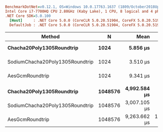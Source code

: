 ```ini

BenchmarkDotNet=v0.12.1, OS=Windows 10.0.17763.1637 (1809/October2018Update/Redstone5)
Intel Core i7-7700HQ CPU 2.80GHz (Kaby Lake), 1 CPU, 8 logical and 4 physical cores
.NET Core SDK=5.0.100
  [Host]     : .NET Core 5.0.0 (CoreCLR 5.0.20.51904, CoreFX 5.0.20.51904), X64 RyuJIT
  DefaultJob : .NET Core 5.0.0 (CoreCLR 5.0.20.51904, CoreFX 5.0.20.51904), X64 RyuJIT


```

| Method | N | Mean | Error | StdDev | Ratio | RatioSD |
| --- | --- | --: | --: | --: | --: | --: |
| **Chacha20Poly1305Roundtrip** | **1024** | **5.856 μs** | **0.0503 μs** | **0.0470 μs** | **1.00** | **0.00** |
| SodiumChacha20Poly1305Roundtrip | 1024 | 3.510 μs | 0.0362 μs | 0.0339 μs | 0.60 | 0.01 |
| AesGcmRoundtrip | 1024 | 9.341 μs | 0.0843 μs | 0.0789 μs | 1.60 | 0.02 |
|  |  |  |  |  |  |  |
| **Chacha20Poly1305Roundtrip** | **1048576** | **4,992.584 μs** | **66.4842 μs** | **62.1894 μs** | **1.00** | **0.00** |
| SodiumChacha20Poly1305Roundtrip | 1048576 | 3,007.105 μs | 28.2162 μs | 25.0129 μs | 0.60 | 0.01 |
| AesGcmRoundtrip | 1048576 | 9,263.662 μs | 139.4098 μs | 130.4041 μs | 1.86 | 0.03 |

